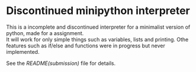 # Discontinued minipython interpreter

This is a incomplete and discontinued interpreter for a minimalist version of python, made for a assignment.  
It will work for only simple things such as variables, lists and printing. Othe features such as if/else and functions
were in progress but never implemented.  

See the *README(submission)* file for details.
